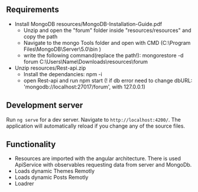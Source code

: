 ## Requirements

- Install MongoDB resources/MongoDB-Installation-Guide.pdf
  - Unzip and open the "forum" folder inside "resources/resources" and copy the path
  - Navigate to the mongo Tools folder and open with CMD (C:\Program Files\MongoDB\Server\5.0\bin )
  - write the following command(replace the path!): mongorestore -d forum C:\Users\Name\Downloads\resources\forum
- Unzip resources/Rest-api.zip
  - Install the dependancies: npm -i
  - open Rest-api and run npm start (! if db error need to change dbURL: 'mongodb://localhost:27017/forum', with 127.0.0.1)

## Development server

Run `ng serve` for a dev server. Navigate to `http://localhost:4200/`. The application will automatically reload if you change any of the source files.

## Functionality

- Resources are imported with the angular architecture. There is used ApiService with observables requesting data from server and MongoDb.
- Loads dynamic Themes Remotly
- Loads dynamic Posts Remotly
- Loadrer
